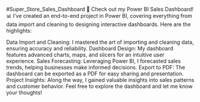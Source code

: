 #Super_Store_Sales_Dashboard
🚀 Check out my Power BI Sales Dashboard! 📊
I’ve created an end-to-end project in Power BI, covering everything from data import and cleaning to designing interactive dashboards. Here are the highlights:

Data Import and Cleaning: I mastered the art of importing and cleaning data, ensuring accuracy and reliability.
Dashboard Design: My dashboard features advanced charts, maps, and slicers for an intuitive user experience.
Sales Forecasting: Leveraging Power BI, I forecasted sales trends, helping businesses make informed decisions.
Export to PDF: The dashboard can be exported as a PDF for easy sharing and presentation.
Project Insights: Along the way, I gained valuable insights into sales patterns and customer behavior.
Feel free to explore the dashboard and let me know your thoughts! 
